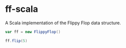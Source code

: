 # ff-scala
A Scala implementation of the Flippy Flop data structure.


```scala
var ff = new FlippyFlop()

ff.flip(5)

```